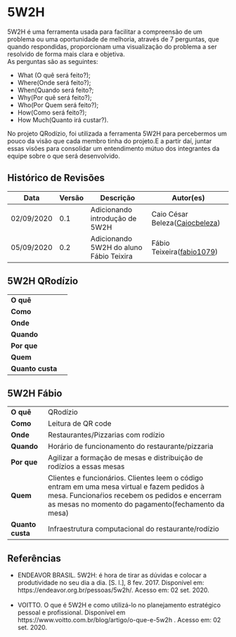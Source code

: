 # 5W2H
<p>5W2H é uma ferramenta usada para facilitar a compreensão de um problema ou uma oportunidade de melhoria, através de 7 perguntas, que quando respondidas, proporcionam uma visualização do problema a ser resolvido de forma mais clara e objetiva.<br>
As perguntas são as seguintes:<br>
<ul>
  <li> What (O quê será feito?);</li>
  <li> Where(Onde será feito?);</li>
  <li> When(Quando será feito?;</li>
  <li> Why(Por quê será feito?);</li>
  <li> Who(Por Quem será feito?);</li>
  <li> How(Como será feito?);</li>
  <li> How Much(Quanto irá custar?).</li>
</ul>
</p>

<p>
No projeto QRodízio, foi utilizada a ferramenta 5W2H para percebermos um pouco da visão que cada membro tinha do projeto.E a partir daí, juntar essas visões para consolidar um entendimento mútuo dos integrantes da equipe sobre o que será desenvolvido.
</p>

## Histórico de Revisões

<table>
  <thead>
    <tr>
      <th>Data</th>
      <th>Versão</th>
      <th>Descrição</th>
      <th>Autor(es)</th>
    </tr>
  </thead>

  <tbody>
    <tr>
      <td>02/09/2020</td>
      <td>0.1</td>
      <td>Adicionando introdução de 5W2H</td>
      <td>
        Caio César Beleza(<a target="blank" href="https://github.com/Caiocbeleza">Caiocbeleza</a>)
      </td>
    </tr>
    <tr>
      <td>05/09/2020</td>
      <td>0.2</td>
      <td>Adicionando 5W2H do aluno Fábio Teixira</td>
      <td>
        Fábio Teixeira(<a target="blank" href="https://github.com/fabio1079">fabio1079</a>)
      </td>
    </tr>
  </tbody>

</table>

## 5W2H QRodízio

<table>
  <tr>
    <td><strong>O quê</strong></td>
    <td></td>
  </tr>

  <tr>
    <td><strong>Como</strong></td>
    <td></td>
  </tr>

  <tr>
    <td><strong>Onde</strong></td>
    <td></td>
  </tr>

  <tr>
    <td><strong>Quando</strong></td>
    <td></td>
  </tr>

  <tr>
    <td><strong>Por que</strong></td>
    <td></td>
  </tr>


  <tr>
    <td><strong>Quem</strong></td>
    <td></td>
  </tr>

  <tr>
    <td><strong>Quanto custa</strong></td>
    <td></td>
  </tr>
</table>

## 5W2H Fábio

<table>
  <tr>
    <td><strong>O quê</strong></td>
    <td>QRodízio</td>
  </tr>

  <tr>
    <td><strong>Como</strong></td>
    <td>Leitura de QR code</td>
  </tr>

  <tr>
    <td><strong>Onde</strong></td>
    <td>Restaurantes/Pizzarias com rodízio</td>
  </tr>

  <tr>
    <td><strong>Quando</strong></td>
    <td>Horário de funcionamento do restaurante/pizzaria</td>
  </tr>

  <tr>
    <td><strong>Por que</strong></td>
    <td>Agilizar a formação de mesas e distribuição de rodízios a essas mesas</td>
  </tr>


  <tr>
    <td><strong>Quem</strong></td>
    <td>Clientes e funcionários. Clientes leem o código entram em uma mesa virtual e fazem pedidos à mesa. Funcionaŕios recebem os pedidos e encerram as mesas no momento do pagamento(fechamento da mesa)</td>
  </tr>

  <tr>
    <td><strong>Quanto custa</strong></td>
    <td>Infraestrutura computacional do restaurante/rodízio</td>
  </tr>
</table>

## Referências

<ul>
<li>ENDEAVOR BRASIL. 5W2H: é hora de tirar as dúvidas e colocar a produtividade no seu dia a dia. [S. l.], 8 fev. 2017. Disponível em: https://endeavor.org.br/pessoas/5w2h/. Acesso em: 02 set. 2020.</li><br>

<li>VOITTO. O que é 5W2H e como utilizá-lo no planejamento estratégico pessoal e profissional. Disponível em https://www.voitto.com.br/blog/artigo/o-que-e-5w2h . Acesso em: 02 set. 2020.</li>
</ul>

